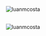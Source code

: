 <div align="center">
  <img  align="center" src="https://github-readme-stats.vercel.app/api/top-langs?username=luanmcosta&show_icons=true&theme=dark&locale=en&layout=compact" alt="luanmcosta" /> <br/> <br/>
  <!--<img  align="center" src="https://github-readme-stats.vercel.app/api?username=luanmcosta&show_icons=true&theme=dark&locale=en" alt="luanmcosta" /> <br/> <br/> -->
 
  <img  align="center" src="https://github-readme-streak-stats.herokuapp.com/?user=luanmcosta&theme=dark" alt="luanmcosta" /> <br/>
</div> 

